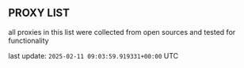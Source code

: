 ## PROXY LIST

all proxies in this list were collected from open sources and tested for functionality

last update: `2025-02-11 09:03:59.919331+00:00` UTC